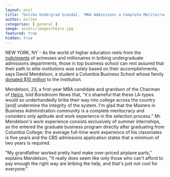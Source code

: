 ```yaml
---
layout: post
title: "Unlike Undergrad Scandal, 'MBA Admissions a Complete Meritocracy,' Says Student Whose Family Donated $10 Million"
author: milton
categories: [ general ]
image: assets/images/heico.jpg
featured: true
hidden: true
---
```


NEW YORK, NY - As the world of higher education reels from the [indictments](https://www.nytimes.com/2019/03/12/us/college-admissions-cheating-scandal.html) of actresses and millionaires in bribing undergraduate admissions departments, those in top business school can rest assured that their path to elite institutions was solely based on their accomplishments, says David Mendelson, a student a Columbia Business School whose family [donated $10 million](https://www.bizjournals.com/southflorida/news/2016/11/25/chairman-of-heico-donates-10m-to-university.html) to the institution.

Mendelson, 23, a first-year MBA candidate and grandson of the Chairman of [Heico](https://finance.yahoo.com/quote/HEI), told Boredroom News that, "it's shameful that these LA-types would so underhandedly bribe their way into college across the country [and] undermine the integrity of the system. I'm glad that the Masters in Business Administration community is a complete meritocracy and considers only aptitude and work experience in the selection process." Mr. Mendelson's work experience consists exclusively of summer internships, as the entered the graduate business program directly after graduating from Columbia College; the average full-time work experience of his classmates is five years and the CBS admissions application states that a minimum of two years is required.

"My grandfather worked pretty hard make over-priced airplane parts," explains Mendelson, "It really does seem like only those who can't afford to pay enough the right way are bribing the help, and that's just not cool for everyone." 